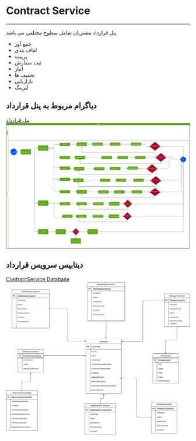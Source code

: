 # Contract Service

---
پنل قرارداد مشتریان شامل سطوح مختلفی می باشد

- جمع آور
- لفاف بندی
- پرینت
- ثبت سفارش
- انبار
- تخفیف ها
- بازاریابی
- لیزینگ

## دیاگرام مربوط به پنل قرارداد

[پنل قرارداد](Diagrams/BC1-CustumerPlan.drawio)
![ContractService](imgs/BC1-CustumerPlan.png)

## دیتابیس سرویس قرارداد

[ContractService Database](Diagrams/ContractServiceDatabase.drawio)
![contractservice](imgs/ContractServiceDatabase.png)
